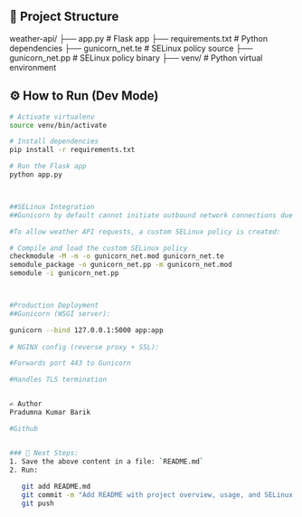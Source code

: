 ## 📁 Project Structure

weather-api/
├── app.py # Flask app
├── requirements.txt # Python dependencies
├── gunicorn_net.te # SELinux policy source
├── gunicorn_net.pp # SELinux policy binary
├── venv/ # Python virtual environment


## ⚙️ How to Run (Dev Mode)

```bash
# Activate virtualenv
source venv/bin/activate

# Install dependencies
pip install -r requirements.txt

# Run the Flask app
python app.py



##SELinux Integration
##Gunicorn by default cannot initiate outbound network connections due to SELinux constraints.

#To allow weather API requests, a custom SELinux policy is created:

# Compile and load the custom SELinux policy
checkmodule -M -m -o gunicorn_net.mod gunicorn_net.te
semodule_package -o gunicorn_net.pp -m gunicorn_net.mod
semodule -i gunicorn_net.pp



#Production Deployment
##Gunicorn (WSGI server):

gunicorn --bind 127.0.0.1:5000 app:app
     
# NGINX config (reverse proxy + SSL):

#Forwards port 443 to Gunicorn

#Handles TLS termination


✍️ Author
Pradumna Kumar Barik

#Github


### 📌 Next Steps:
1. Save the above content in a file: `README.md`
2. Run:
   
   git add README.md
   git commit -m "Add README with project overview, usage, and SELinux policy"
   git push


